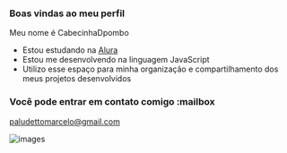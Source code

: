### Boas vindas ao meu perfil 

Meu nome é CabecinhaDpombo

- Estou estudando na [Alura](https://www.alura.com.br)
- Estou me desenvolvendo na linguagem JavaScript
- Utilizo esse espaço para minha organização e compartilhamento dos meus projetos desenvolvidos

### Você pode entrar em contato comigo :mailbox

paludettomarcelo@gmail.com



![images](https://github.com/user-attachments/assets/5680f6f7-7875-40d0-b493-d95f4ab2da8f)
